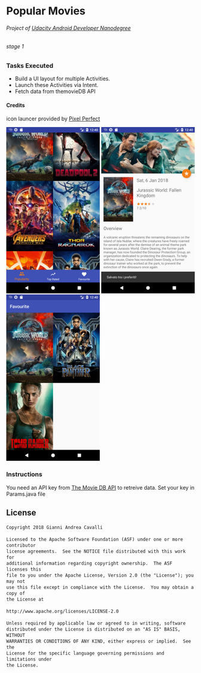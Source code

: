 # Popular Movies
###### Project of [Udacity Android Developer Nanodegree](https://classroom.udacity.com/nanodegrees/nd801/syllabus/core-curriculum)
###### stage 1
### Tasks Executed
- Build a UI layout for multiple Activities.
- Launch these Activities via Intent.
- Fetch data from themovieDB API
#### Credits
icon launcer provided by [Pixel Perfect](https://www.flaticon.com/authors/pixel-perfect)

<img src="https://raw.githubusercontent.com/justodepp/popularmovies-stage1-nd801/master/art/Screenshot_1528461601.png" width="250"> <img src="https://raw.githubusercontent.com/justodepp/popularmovies-stage1-nd801/master/art/Screenshot_1528461617.png" width="250"> <img src="https://raw.githubusercontent.com/justodepp/popularmovies-stage1-nd801/master/art/Screenshot_1528461654.png" width="250">

### Instructions

You need an API key from [The Movie DB API](https://www.themoviedb.org/) to retreive data. Set your key in Params.java file 

License
-------------
```
Copyright 2018 Gianni Andrea Cavalli

Licensed to the Apache Software Foundation (ASF) under one or more contributor
license agreements.  See the NOTICE file distributed with this work for
additional information regarding copyright ownership.  The ASF licenses this
file to you under the Apache License, Version 2.0 (the "License"); you may not
use this file except in compliance with the License.  You may obtain a copy of
the License at

http://www.apache.org/licenses/LICENSE-2.0

Unless required by applicable law or agreed to in writing, software
distributed under the License is distributed on an "AS IS" BASIS, WITHOUT
WARRANTIES OR CONDITIONS OF ANY KIND, either express or implied.  See the
License for the specific language governing permissions and limitations under
the License.
```
